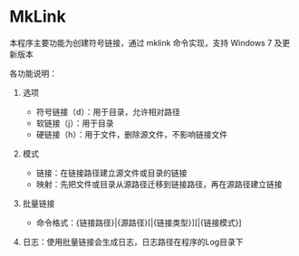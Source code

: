 MkLink
======

本程序主要功能为创建符号链接，通过 mklink 命令实现，支持 Windows 7 及更新版本  

各功能说明：  

1. 选项  
	- 符号链接（d）：用于目录，允许相对路径
	- 软链接（j）：用于目录
	- 硬链接（h）：用于文件，删除源文件，不影响链接文件

2. 模式
	- 链接：在链接路径建立源文件或目录的链接
	- 映射：先把文件或目录从源路径迁移到链接路径，再在源路径建立链接

3. 批量链接
	- 命令格式：{链接路径}|{源路径}[|{链接类型}][|{链接模式}]

4. 日志：使用批量链接会生成日志，日志路径在程序的Log目录下

